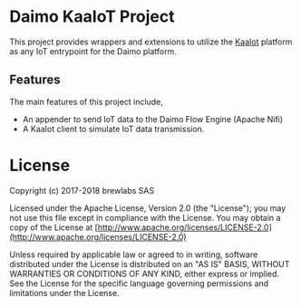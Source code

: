 # Daimo KaaIoT Project

This project provides wrappers and extensions to utilize the [KaaIot](https://www.kaaiot.io/) platform as any IoT entrypoint for the Daimo platform.

## Features

The main features of this project include,

- An appender to send IoT data to the Daimo Flow Engine (Apache Nifi)
- A KaaIot client to simulate IoT data transmission.

# License

Copyright (c) 2017-2018 brewlabs SAS

Licensed under the Apache License, Version 2.0 (the "License");
you may not use this file except in compliance with the License.
You may obtain a copy of the License at [http://www.apache.org/licenses/LICENSE-2.0](http://www.apache.org/licenses/LICENSE-2.0)

Unless required by applicable law or agreed to in writing, software
distributed under the License is distributed on an "AS IS" BASIS,
WITHOUT WARRANTIES OR CONDITIONS OF ANY KIND, either express or implied.
See the License for the specific language governing permissions and
limitations under the License.
